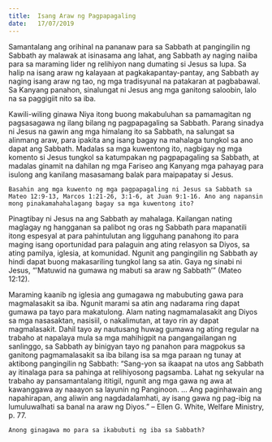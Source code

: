 ```yaml
---
title:  Isang Araw ng Pagpapagaling
date:   17/07/2019
---
```


Samantalang ang orihinal na pananaw para sa Sabbath at pangingilin ng Sabbath ay malawak at isinasama ang lahat, ang Sabbath ay naging naiiba para sa maraming lider ng relihiyon nang dumating si Jesus sa lupa. Sa halip na isang araw ng kalayaan at pagkakapantay-pantay, ang Sabbath ay naging isang araw ng tao, ng mga tradisyunal na patakaran at pagbabawal. Sa Kanyang panahon, sinalungat ni Jesus ang mga ganitong saloobin, lalo na sa paggigiit nito sa iba.

Kawili-wiling ginawa Niya itong buong makabuluhan sa pamamagitan ng pagsasagawa ng ilang bilang ng pagpapagaling sa Sabbath. Parang sinadya ni Jesus na gawin ang mga himalang ito sa Sabbath, na salungat sa alinmang araw, para ipakita ang isang bagay na mahalaga tungkol sa ano dapat ang Sabbath. Madalas sa mga kuwentong ito, nagbigay ng mga komento si Jesus tungkol sa katumpakan ng pagpapagaling sa Sabbath, at madalas ginamit na dahilan ng mga Fariseo ang Kanyang mga pahayag para isulong ang kanilang masasamang balak para maipapatay si Jesus.

`Basahin ang mga kuwento ng mga pagpapagaling ni Jesus sa Sabbath sa Mateo 12:9-13, Marcos 1:21-26, 3:1-6, at Juan 9:1-16. Ano ang napansin mong pinakamahahalagang bagay sa mga kuwentong ito?`

Pinagtibay ni Jesus na ang Sabbath ay mahalaga. Kailangan nating maglagay ng hangganan sa palibot ng oras ng Sabbath para mapanatili itong espesyal at para pahintulutan ang ligguhang panahong ito para maging isang oportunidad para palaguin ang ating relasyon sa Diyos, sa ating pamilya, iglesia, at komunidad. Ngunit ang pangingilin ng Sabbath ay hindi dapat buong makasariling tungkol lang sa atin. Gaya ng sinabi ni Jesus, “’Matuwid na gumawa ng mabuti sa araw ng Sabbath’” (Mateo 12:12).

Maraming kaanib ng iglesia ang gumagawa ng mabubuting gawa para magmalasakit sa iba. Ngunit marami sa atin ang nadarama ring dapat gumawa pa tayo para makatulong. Alam nating nagmamalasakit ang Diyos sa mga nasasaktan, nasisiil, o nakalimutan, at tayo rin ay dapat magmalasakit. Dahil tayo ay nautusang huwag gumawa ng ating regular na trabaho at napalaya mula sa mga mahihigpit na pangangailangan ng sanlinggo, sa Sabbath ay binigyan tayo ng panahon para magpokus sa ganitong pagmamalasakit sa iba bilang isa sa mga paraan ng tunay at aktibong pangingilin ng Sabbath: “Sang-yon sa ikaapat na utos ang Sabbath ay itinalaga para sa pahinga at relihiyosong pagsamba. Lahat ng sekyular na trabaho ay pansamantalang ititigil, ngunit ang mga gawa ng awa at kawanggawa ay naaayon sa layunin ng Panginoon. … Ang paginhawain ang napahirapan, ang aliwin ang nagdadalamhati, ay isang gawa ng pag-ibig na lumuluwalhati sa banal na araw ng Diyos.” – Ellen G. White, Welfare Ministry, p. 77.

`Anong ginagawa mo para sa ikabubuti ng iba sa Sabbath?`